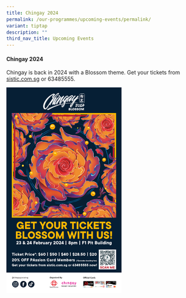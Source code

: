 ```yaml
---
title: Chingay 2024
permalink: /our-programmes/upcoming-events/permalink/
variant: tiptap
description: ""
third_nav_title: Upcoming Events
---
```

<h4><strong>Chingay 2024</strong></h4><p>Chingay is back in 2024 with a Blossom theme. Get your tickets from <a href="http://sistic.com.sg" rel="noopener noreferrer nofollow" target="_blank">sistic.com.sg</a> or 63485555.</p><div class="isomer-image-wrapper"><img style="width: 60%;" height="auto" width="100%" alt="" src="/images/Chingay_2024_Poster.jpg"></div><p></p>